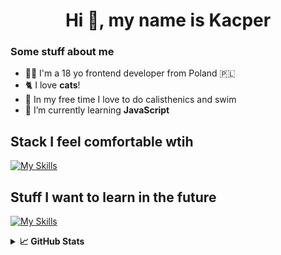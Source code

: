 <h1 align="center">Hi 👋, my name is Kacper</h1>
<h3 align="left">Some stuff about me </h3>
 
- 👨‍💻 I'm a 18 yo frontend developer from Poland 🇵🇱
- 🐈 I love **cats**!
- 💪 In my free time I love to do calisthenics and swim
- 🌱 I’m currently learning **JavaScript**
## Stack I feel comfortable wtih
[![My Skills](https://skillicons.dev/icons?i=html,css,sass,js,git)](https://skillicons.dev)

## Stuff I want to learn in the future
[![My Skills](https://skillicons.dev/icons?i=ts,react,tailwind,figma)](https://skillicons.dev)




<details> <summary> <b>📈 GitHub Stats </b> </summary>
<p><img align="center" src="https://github-readme-stats.vercel.app/api/top-langs?username=cybulskikacper&show_icons=true&theme=tokyonight&locale=en&layout=compact" alt="cybulskikacper" /></p>
p><img align="center" src="https://github-readme-streak-stats.herokuapp.com/?user=cybulskikacper&theme=dark" alt="cybulskikacper" /></p>
 </details>



